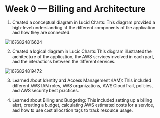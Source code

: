 # Week 0 — Billing and Architecture
1. Created a conceptual diagram in Lucid Charts: This diagram provided a high-level understanding of the different components of the application and how they are connected.

![1676824816624](https://user-images.githubusercontent.com/80603078/219983208-27918c69-79fb-4cf8-997d-c4400dd0a2a6.jpg)

2. Created a logical diagram in Lucid Charts: This diagram illustrated the architecture of the application, the AWS services involved in each part, and the interactions between the different services.
 
![1676824819472](https://user-images.githubusercontent.com/80603078/219983231-32a565b0-5e18-4354-bb10-07895c3eac27.jpg)

3. Learned about Identity and Access Management (IAM): This included different AWS IAM roles, AWS organizations, AWS CloudTrail, policies, and AWS security best practices.

4. Learned about Billing and Budgeting: This included setting up a billing alert, creating a budget, calculating AWS estimated costs for a service, and how to use cost allocation tags to track resource usage.
